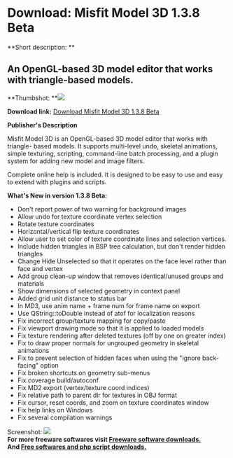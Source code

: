 # Download: Misfit Model 3D 1.3.8 Beta

**Short description: **

## An OpenGL-based 3D model editor that works with triangle-based models.

  
**Thumbshot: **![](http://www.freewarefiles.com/screenshot/misfitmodel3d_md.gif)   
  
**Download link:** [Download Misfit Model 3D 1.3.8 Beta](http://freesoftwares.boysofts.com/Misfit-Model-3D_program_27677.html)  
  

**Publisher's Description**  
  

Misfit Model 3D is an OpenGL-based 3D model editor that works with triangle-
based models. It supports multi-level undo, skeletal animations, simple
texturing, scripting, command-line batch processing, and a plugin system for
adding new model and image filters.

Complete online help is included. It is designed to be easy to use and easy to
extend with plugins and scripts.

**What's New in version 1.3.8 Beta:**

  * Don't report power of two warning for background images 
  * Allow undo for texture coordinate vertex selection 
  * Rotate texture coordinates 
  * Horizontal/vertical flip texture coordinates 
  * Allow user to set color of texture coordinate lines and selection vertices. 
  * Include hidden triangles in BSP tree calculation, but don't render hidden triangles 
  * Change Hide Unselected so that it operates on the face level rather than face and vertex 
  * Add group clean-up window that removes identical/unused groups and materials 
  * Show dimensions of selected geometry in context panel 
  * Added grid unit distance to status bar 
  * In MD3, use anim name + frame num for frame name on export 
  * Use QString::toDouble instead of atof for localization reasons 
  * Fix incorrect group/texture mapping for copy/paste 
  * Fix viewport drawing mode so that it is applied to loaded models 
  * Fix texture rendering after deleted textures (off by one on greater index) 
  * Fix to draw proper normals for ungrouped geometry in skeletal animations 
  * Fix to prevent selection of hidden faces when using the "ignore back-facing" option 
  * Fix broken shortcuts on geometry sub-menus 
  * Fix coverage build/autoconf 
  * Fix MD2 export (vertex/texture coord indices) 
  * Fix relative path to parent dir for textures in OBJ format 
  * Fix cursor, reset coords, and zoom on texture coordinates window 
  * Fix help links on Windows 
  * Fix several compilation warnings 

  
  
Screenshot: ![](http://www.freewarefiles.com/screenshot/misfitmodel3d.gif)  
**For more freeware softwares visit [Freeware software downloads.](http://freesoftwares.boysofts.com/)**   
**And [Free softwares and php script downloads.](http://www.boysofts.com/)**

